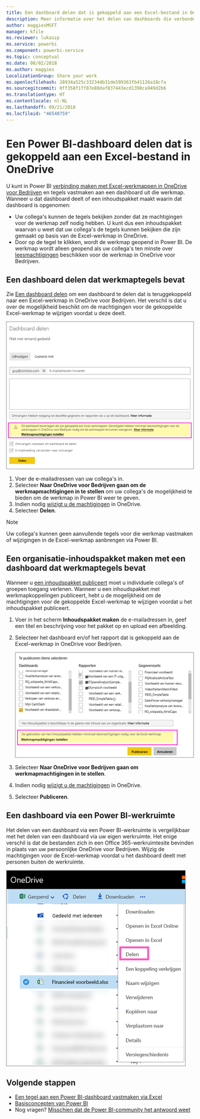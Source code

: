 ```yaml
---
title: Een dashboard delen dat is gekoppeld aan een Excel-bestand in OneDrive - Power BI
description: Meer informatie over het delen van dashboards die verbonden zijn met een Excel-werkmap in OneDrive voor Bedrijven en waaraan tegels uit die werkmap zijn vastgemaakt.
author: maggiesMSFT
manager: kfile
ms.reviewer: lukaszp
ms.service: powerbi
ms.component: powerbi-service
ms.topic: conceptual
ms.date: 08/02/2018
ms.author: maggies
LocalizationGroup: Share your work
ms.openlocfilehash: 28934a525c332344b31de599363fb41126a18cfa
ms.sourcegitcommit: 0ff358f1ff87e88daf837443ecd1398ca949d2b6
ms.translationtype: HT
ms.contentlocale: nl-NL
ms.lasthandoff: 09/21/2018
ms.locfileid: "46548759"
---
```

# <a name="share-a-power-bi-dashboard-that-links-to-an-excel-file-in-onedrive"></a>Een Power BI-dashboard delen dat is gekoppeld aan een Excel-bestand in OneDrive
U kunt in Power BI [verbinding maken met Excel-werkmappen in OneDrive voor Bedrijven](service-excel-workbook-files.md) en tegels vastmaken aan een dashboard uit die werkmap. Wanneer u dat dashboard deelt of een inhoudspakket maakt waarin dat dashboard is opgenomen:

* Uw collega's kunnen de tegels bekijken zonder dat ze machtigingen voor de werkmap zelf nodig hebben. U kunt dus een inhoudspakket waarvan u weet dat uw collega's de tegels kunnen bekijken die zijn gemaakt op basis van de Excel-werkmap in OneDrive.
* Door op de tegel te klikken, wordt de werkmap geopend in Power BI. De werkmap wordt alleen geopend als uw collega's ten minste over [leesmachtigingen](https://support.office.com/en-us/article/Share-documents-or-folders-in-Office-365-1fe37332-0f9a-4719-970e-d2578da4941c) beschikken voor de werkmap in OneDrive voor Bedrijven.

## <a name="share-a-dashboard-that-contains-workbook-tiles"></a>Een dashboard delen dat werkmaptegels bevat
Zie [Een dashboard delen](service-share-dashboards.md) om een dashboard te delen dat is teruggekoppeld naar een Excel-werkmap in OneDrive voor Bedrijven. Het verschil is dat u over de mogelijkheid beschikt om de machtigingen voor de gekoppelde Excel-werkmap te wijzigen voordat u deze deelt.

  ![het dialoogvenster Dashboard delen](media/service-share-dashboard-that-links-to-excel-onedrive/pbi_share_workbk.png)

1. Voer de e-mailadressen van uw collega's in.
2. Selecteer **Naar OneDrive voor Bedrijven gaan om de werkmapmachtigingen in te stellen** om uw collega's de mogelijkheid te bieden om de werkmap in Power BI weer te geven.
3. Indien nodig [wijzigt u de machtigingen](https://support.office.com/en-US/article/Share-files-and-folders-and-change-permissions-9fcc2f7d-de0c-4cec-93b0-a82024800c07) in OneDrive.
4. Selecteer **Delen**.

>[!NOTE]
>Uw collega's kunnen geen aanvullende tegels voor die werkmap vastmaken of wijzigingen in de Excel-werkmap aanbrengen via Power BI.
> 
> 

## <a name="create-an-organizational-content-pack-with-a-dashboard-that-contains-workbook-tiles"></a>Een organisatie-inhoudspakket maken met een dashboard dat werkmaptegels bevat
Wanneer u [een inhoudspakket publiceert](service-organizational-content-pack-create-and-publish.md) moet u individuele collega's of groepen toegang verlenen. Wanneer u een inhoudspakket met werkmapkoppelingen publiceert, hebt u de mogelijkheid om de machtigingen voor de gekoppelde Excel-werkmap te wijzigen voordat u het inhoudspakket publiceert.

1. Voer in het scherm **Inhoudspakket maken** de e-mailadressen in, geef een titel en beschrijving voor het pakket op en upload een afbeelding.
2. Selecteer het dashboard en/of het rapport dat is gekoppeld aan de Excel-werkmap in OneDrive voor Bedrijven.
   
    ![Excel-werkmap in een inhoudspakket](media/service-share-dashboard-that-links-to-excel-onedrive/pbi_contpack_workbk.png)
3. Selecteer **Naar OneDrive voor Bedrijven gaan om werkmapmachtigingen in te stellen**.
4. Indien nodig [wijzigt u de machtigingen](https://support.office.com/en-US/article/Share-files-and-folders-and-change-permissions-9fcc2f7d-de0c-4cec-93b0-a82024800c07) in OneDrive.
5. Selecteer **Publiceren**.

## <a name="share-a-dashboard-from-a-power-bi-workspace"></a>Een dashboard via een Power BI-werkruimte
Het delen van een dashboard via een Power BI-werkruimte is vergelijkbaar met het delen van een dashboard via uw eigen werkruimte. Het enige verschil is dat de bestanden zich in een Office 365-werkruimtesite bevinden in plaats van uw persoonlijke OneDrive voor Bedrijven. Wijzig de machtigingen voor de Excel-werkmap voordat u het dashboard deelt met personen buiten de werkruimte.

![Delen via OneDrive](media/service-share-dashboard-that-links-to-excel-onedrive/pbi_onedriveshare.png)

## <a name="next-steps"></a>Volgende stappen
* [Een tegel aan een Power BI-dashboard vastmaken via Excel](service-dashboard-pin-tile-from-excel.md)
* [Basisconcepten van Power BI](consumer/end-user-basic-concepts.md)
* Nog vragen? [Misschien dat de Power BI-community het antwoord weet](http://community.powerbi.com/)

